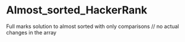 # Almost_sorted_HackerRank
Full marks solution to almost sorted with only comparisons // no actual changes in the array
